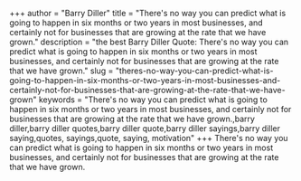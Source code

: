 +++
author = "Barry Diller"
title = "There's no way you can predict what is going to happen in six months or two years in most businesses, and certainly not for businesses that are growing at the rate that we have grown."
description = "the best Barry Diller Quote: There's no way you can predict what is going to happen in six months or two years in most businesses, and certainly not for businesses that are growing at the rate that we have grown."
slug = "theres-no-way-you-can-predict-what-is-going-to-happen-in-six-months-or-two-years-in-most-businesses-and-certainly-not-for-businesses-that-are-growing-at-the-rate-that-we-have-grown"
keywords = "There's no way you can predict what is going to happen in six months or two years in most businesses, and certainly not for businesses that are growing at the rate that we have grown.,barry diller,barry diller quotes,barry diller quote,barry diller sayings,barry diller saying,quotes, sayings,quote, saying, motivation"
+++
There's no way you can predict what is going to happen in six months or two years in most businesses, and certainly not for businesses that are growing at the rate that we have grown.
